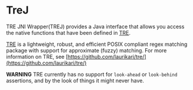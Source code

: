 # TreJ

TRE JNI Wrapper(TREJ) provides a Java interface that allows you access the native functions that have been defined in [TRE](https://github.com/laurikari/tre/).

[TRE](https://github.com/laurikari/tre/) is a lightweight, robust, and efficient POSIX compliant regex matching package with support for approximate (fuzzy) matching. For more information on TRE, see [https://github.com/laurikari/tre/](https://github.com/laurikari/tre/)

**WARNING** TRE currently has no support for `look-ahead` or `look-behind` assertions, and by the look of things it might never have.
